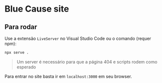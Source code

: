 # Blue Cause site

## Para rodar

Use a extensão `LiveServer` no Visual Studio Code ou o comando (requer npm):

```sh
npx serve .
```

> Um server é necessário para que a página 404 e scripts rodem como esperado

Para entrar no site basta ir em `localhost:3000` em seu browser.
